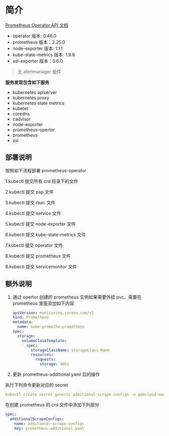 # 简介

[Prometheus Operator API 文档](https://github.com/prometheus-operator/prometheus-operator/blob/master/Documentation/api.md)

- operator 版本: 0.46.0
- prometheus 版本：2.25.0
- node-exporter 版本: 1.1.1
- kube-state-metrics 版本: 1.9.8
- ssl-exporter 版本：0.6.0

> 无 alertmanager 组件

**服务发现包含如下服务**

- kubernetes apiserver
- kubernetes proxy
- kubernetes state metrics
- kubelet
- coredns
- cadvisor
- node-exporter
- prometheus-opertor
- prometheus
- ssl

## 部署说明

按照如下流程部署 prometheus-operator

1.kubectl 提交所有 crd 目录下的文件

2.kubectl 提交 psp 文件

3.kubectl 提交 rbac 文件

4.kubectl 提交 service 文件

5.kubectl 提交 node-exporter 文件

6.kubectl 提交 kube-state-metrics 文件

7.kubectl 提交 operator 文件

8.kubectl 提交 prometheus 文件

8.kubectl 提交 servicemonitor 文件

## 额外说明

1. 通过 opertor 创建的 prometheus 实例如果需要外挂 pvc，需要在 prometheus 里面添加如下内容

   ```yaml
   apiVersion: monitoring.coreos.com/v1
   kind: Prometheus
   metadata:
     name: kube-promethe-prometheus
   spec:
     storage:
       volumeClaimTemplate:
         spec:
           storageClassName: storageClass Name
           resources:
             requests:
               storage: 40Gi
   ```

2. 更新 prometheus-additional.yaml 后的操作

执行下列命令更新对应的 secret

```yaml
kubectl create secret generic additional-scrape-configs -n gemcloud-monitoring-system --from-file=prometheus-additional.yaml --dry-run -oyaml > additional-scrape-configs.yaml
```

在创建 prometheus 的 crd 文件中添加下列部分

```yaml
spec:
  additionalScrapeConfigs:
    name: additional-scrape-configs
    key: prometheus-additional.yaml
```
